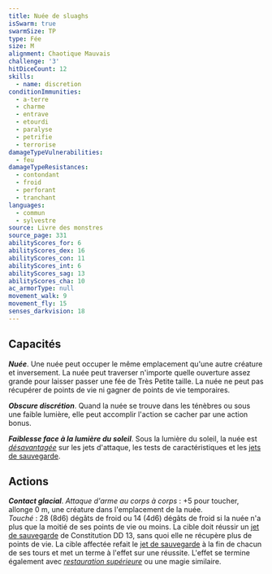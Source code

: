 ```yaml
---
title: Nuée de sluaghs
isSwarm: true
swarmSize: TP
type: Fée
size: M
alignment: Chaotique Mauvais
challenge: '3'
hitDiceCount: 12
skills:
  - name: discretion
conditionImmunities:
  - a-terre
  - charme
  - entrave
  - etourdi
  - paralyse
  - petrifie
  - terrorise
damageTypeVulnerabilities:
  - feu
damageTypeResistances:
  - contondant
  - froid
  - perforant
  - tranchant
languages:
  - commun
  - sylvestre
source: Livre des monstres
source_page: 331
abilityScores_for: 6
abilityScores_dex: 16
abilityScores_con: 11
abilityScores_int: 6
abilityScores_sag: 13
abilityScores_cha: 10
ac_armorType: null
movement_walk: 9
movement_fly: 15
senses_darkvision: 18
---
```

## Capacités
_**Nuée**_. Une nuée peut occuper le même emplacement qu'une autre créature et inversement. La nuée peut traverser n'importe quelle ouverture assez grande pour laisser passer une fée de Très Petite taille. La nuée ne peut pas récupérer de points de vie ni gagner de points de vie temporaires.

_**Obscure discrétion**_. Quand la nuée se trouve dans les ténèbres ou sous une faible lumière, elle peut accomplir l'action se cacher par une action bonus.

_**Faiblesse face à la lumière du soleil**_. Sous la lumière du soleil, la nuée est [_désavantagée_](/utiliser-les-caracteristiques/#avantage-et-desavantage) sur les jets d'attaque, les tests de caractéristiques et les [jets de sauvegarde](/utiliser-les-caracteristiques/#jets-de-sauvegarde).

## Actions
_**Contact glacial**_. _Attaque d'arme au corps à corps_ : +5 pour toucher, allonge 0 m, une créature dans l'emplacement de la nuée.  
_Touché_ : 28 (8d6) dégâts de froid ou 14 (4d6) dégâts de froid si la nuée n'a plus que la moitié de ses points de vie ou moins. La cible doit réussir un [jet de sauvegarde](/utiliser-les-caracteristiques/#jets-de-sauvegarde) de Constitution DD 13, sans quoi elle ne récupère plus de points de vie. La cible affectée refait le [jet de sauvegarde](/utiliser-les-caracteristiques/#jets-de-sauvegarde) à la fin de chacun de ses tours et met un terme à l'effet sur une réussite. L'effet se termine également avec [_restauration supérieure_](/grimoire/restauration-superieure/) ou une magie similaire.
